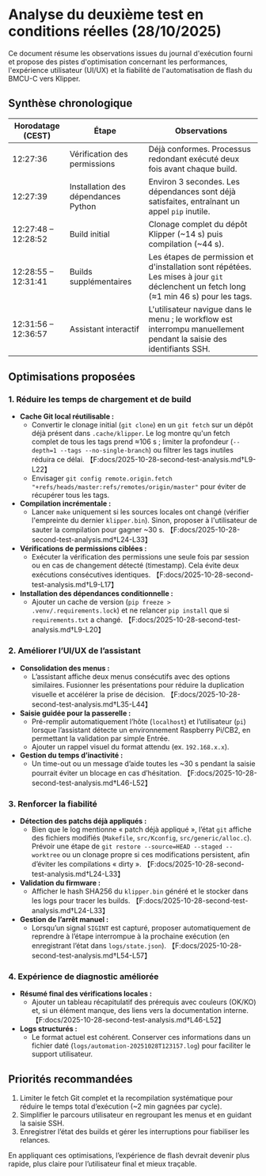 # Analyse du deuxième test en conditions réelles (28/10/2025)

Ce document résume les observations issues du journal d'exécution fourni et propose des pistes d'optimisation concernant les performances, l'expérience utilisateur (UI/UX) et la fiabilité de l'automatisation de flash du BMCU-C vers Klipper.

## Synthèse chronologique

| Horodatage (CEST) | Étape | Observations |
| --- | --- | --- |
| 12:27:36 | Vérification des permissions | Déjà conformes. Processus redondant exécuté deux fois avant chaque build. |
| 12:27:39 | Installation des dépendances Python | Environ 3 secondes. Les dépendances sont déjà satisfaites, entraînant un appel `pip` inutile. |
| 12:27:48 – 12:28:52 | Build initial | Clonage complet du dépôt Klipper (~14 s) puis compilation (~44 s). |
| 12:28:55 – 12:31:41 | Builds supplémentaires | Les étapes de permission et d'installation sont répétées. Les mises à jour `git` déclenchent un fetch long (≈1 min 46 s) pour les tags. |
| 12:31:56 – 12:36:57 | Assistant interactif | L'utilisateur navigue dans le menu ; le workflow est interrompu manuellement pendant la saisie des identifiants SSH. |

## Optimisations proposées

### 1. Réduire les temps de chargement et de build

- **Cache Git local réutilisable :**
  - Convertir le clonage initial (`git clone`) en un `git fetch` sur un dépôt déjà présent dans `.cache/klipper`. Le log montre qu'un fetch complet de tous les tags prend ≈106 s ; limiter la profondeur (`--depth=1 --tags --no-single-branch`) ou filtrer les tags inutiles réduira ce délai. 【F:docs/2025-10-28-second-test-analysis.md†L9-L22】
  - Envisager `git config remote.origin.fetch "+refs/heads/master:refs/remotes/origin/master"` pour éviter de récupérer tous les tags.
- **Compilation incrémentale :**
  - Lancer `make` uniquement si les sources locales ont changé (vérifier l'empreinte du dernier `klipper.bin`). Sinon, proposer à l'utilisateur de sauter la compilation pour gagner ~30 s. 【F:docs/2025-10-28-second-test-analysis.md†L24-L33】
- **Vérifications de permissions ciblées :**
  - Exécuter la vérification des permissions une seule fois par session ou en cas de changement détecté (timestamp). Cela évite deux exécutions consécutives identiques. 【F:docs/2025-10-28-second-test-analysis.md†L9-L17】
- **Installation des dépendances conditionnelle :**
  - Ajouter un cache de version (`pip freeze > .venv/.requirements.lock`) et ne relancer `pip install` que si `requirements.txt` a changé. 【F:docs/2025-10-28-second-test-analysis.md†L9-L20】

### 2. Améliorer l’UI/UX de l’assistant

- **Consolidation des menus :**
  - L’assistant affiche deux menus consécutifs avec des options similaires. Fusionner les présentations pour réduire la duplication visuelle et accélérer la prise de décision. 【F:docs/2025-10-28-second-test-analysis.md†L35-L44】
- **Saisie guidée pour la passerelle :**
  - Pré-remplir automatiquement l’hôte (`localhost`) et l’utilisateur (`pi`) lorsque l’assistant détecte un environnement Raspberry Pi/CB2, en permettant la validation par simple Entrée.
  - Ajouter un rappel visuel du format attendu (ex. `192.168.x.x`).
- **Gestion du temps d’inactivité :**
  - Un time-out ou un message d’aide toutes les ~30 s pendant la saisie pourrait éviter un blocage en cas d’hésitation. 【F:docs/2025-10-28-second-test-analysis.md†L46-L52】

### 3. Renforcer la fiabilité

- **Détection des patchs déjà appliqués :**
  - Bien que le log mentionne « patch déjà appliqué », l’état `git` affiche des fichiers modifiés (`Makefile`, `src/Kconfig`, `src/generic/alloc.c`). Prévoir une étape de `git restore --source=HEAD --staged --worktree` ou un clonage propre si ces modifications persistent, afin d’éviter les compilations « dirty ». 【F:docs/2025-10-28-second-test-analysis.md†L24-L33】
- **Validation du firmware :**
  - Afficher le hash SHA256 du `klipper.bin` généré et le stocker dans les logs pour tracer les builds. 【F:docs/2025-10-28-second-test-analysis.md†L24-L33】
- **Gestion de l’arrêt manuel :**
  - Lorsqu’un signal `SIGINT` est capturé, proposer automatiquement de reprendre à l’étape interrompue à la prochaine exécution (en enregistrant l’état dans `logs/state.json`). 【F:docs/2025-10-28-second-test-analysis.md†L54-L57】

### 4. Expérience de diagnostic améliorée

- **Résumé final des vérifications locales :**
  - Ajouter un tableau récapitulatif des prérequis avec couleurs (OK/KO) et, si un élément manque, des liens vers la documentation interne. 【F:docs/2025-10-28-second-test-analysis.md†L46-L52】
- **Logs structurés :**
  - Le format actuel est cohérent. Conserver ces informations dans un fichier daté (`logs/automation-20251028T123157.log`) pour faciliter le support utilisateur.

## Priorités recommandées

1. Limiter le fetch Git complet et la recompilation systématique pour réduire le temps total d’exécution (~2 min gagnées par cycle).
2. Simplifier le parcours utilisateur en regroupant les menus et en guidant la saisie SSH.
3. Enregistrer l’état des builds et gérer les interruptions pour fiabiliser les relances.

En appliquant ces optimisations, l’expérience de flash devrait devenir plus rapide, plus claire pour l’utilisateur final et mieux traçable.
